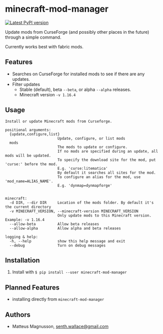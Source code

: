 # minecraft-mod-manager

[![Latest PyPI version](https://img.shields.io/pypi/v/minecraft-mod-manager.svg)](https://pypi.python.org/pypi/minecraft-mod-manager)

Update mods from CurseForge (and possibly other places in the future) through a simple command.

Currently works best with fabric mods.

## Features

- Searches on CurseForge for installed mods to see if there are any updates.
- Filter updates
  - Stable (default), beta `--beta`, or alpha `--alpha` releases.
  - Minecraft version `-v 1.16.4`

## Usage

```
Install or update Minecraft mods from Curseforge.

positional arguments:
  {update,configure,list}
                        Update, configure, or list mods
  mods
                        The mods to update or configure.
                        If no mods are specified during an update, all mods will be updated.
                        To specify the download site for the mod, put 'curse:' before the mod.
                        E.g. 'curse:litematica'
                        By default it searches all sites for the mod.
                        To configure an alias for the mod, use 'mod_name=ALIAS_NAME'.
                        E.g. 'dynmap=dynmapforge'


minecraft:
  -d DIR, --dir DIR     Location of the mods folder. By default it's the current directory
  -v MINECRAFT_VERSION, --minecraft-version MINECRAFT_VERSION
                        Only update mods to this Minecraft version. Example: -v 1.16.4
  --allow-beta          Allow beta releases
  --allow-alpha         Allow alpha and beta releases

logging & help:
  -h, --help            show this help message and exit
  --debug               Turn on debug messages
```

## Installation

1. Install with `$ pip install --user minecraft-mod-manager`

## Planned Features

- installing directly from `minecraft-mod-manager`

## Authors

- Matteus Magnusson, senth.wallace@gmail.com

